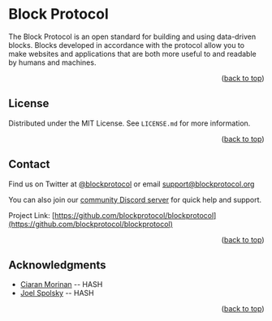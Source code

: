 <div id="top"></div>

# Block Protocol

The Block Protocol is an open standard for building and using data-driven blocks. Blocks developed in accordance with the protocol allow you to make websites and applications that are both more useful to and readable by humans and machines.

<p align="right">(<a href="#top">back to top</a>)</p>


<!-- LICENSE -->
## License

Distributed under the MIT License. See `LICENSE.md` for more information.

<p align="right">(<a href="#top">back to top</a>)</p>



<!-- CONTACT -->
## Contact

Find us on Twitter at [@blockprotocol](https://twitter.com/blockprotocol) or email [support@blockprotocol.org](mailto:support@blockprotocol.org)

You can also join our [community Discord server](https://discord.gg/PefPteFe5j) for quick help and support.

Project Link: [https://github.com/blockprotocol/blockprotocol](https://github.com/blockprotocol/blockprotocol)

<p align="right">(<a href="#top">back to top</a>)</p>



<!-- ACKNOWLEDGMENTS -->
## Acknowledgments

* [Ciaran Morinan](https://github.com/CiaranMn) -- HASH
* [Joel Spolsky](https://github.com/jspolsky) -- HASH

<p align="right">(<a href="#top">back to top</a>)</p>
